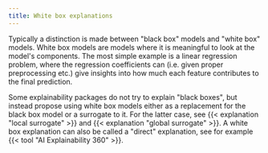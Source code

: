 ```yaml
---
title: White box explanations
---
```


Typically a distinction is made between "black box" models and "white box" models.
White box models are models where it is meaningful to look at the model's components.
The most simple example is a linear regression problem, where the regression coefficients can (i.e. given proper preprocessing etc.) give insights into how much each feature contributes to the final prediction.

Some explainability packages do not try to explain "black boxes", but instead propose using white box models either as a replacement for the black box model or a surrogate to it.
For the latter case, see {{< explanation "local surrogate" >}} and {{< explanation "global surrogate" >}}.
A white box explanation can also be called a "direct" explanation, see for example {{< tool "AI Explainability 360" >}}.
